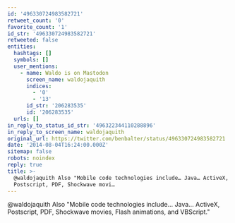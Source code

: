 ```yaml
---
id: '496330724983582721'
retweet_count: '0'
favorite_count: '1'
id_str: '496330724983582721'
retweeted: false
entities:
  hashtags: []
  symbols: []
  user_mentions:
    - name: Waldo is on Mastodon
      screen_name: waldojaquith
      indices:
        - '0'
        - '13'
      id_str: '206283535'
      id: '206283535'
  urls: []
in_reply_to_status_id_str: '496322344110288896'
in_reply_to_screen_name: waldojaquith
original_url: https://twitter.com/benbalter/status/496330724983582721
date: '2014-08-04T16:24:00.000Z'
sitemap: false
robots: noindex
reply: true
title: >-
  @waldojaquith Also "Mobile code technologies include… Java… ActiveX,
  Postscript, PDF, Shockwave movi…
---
```


@waldojaquith Also "Mobile code technologies include… Java… ActiveX, Postscript, PDF, Shockwave movies, Flash animations, and VBScript."